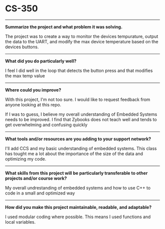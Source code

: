 # CS-350



---

**Summarize the project and what problem it was solving.**



The project was to create a way to monitor the devices tempurature, output the data to the UART, and modify the max device temperature based on the devices buttons.

---  

**What did you do particularly well?**

I feel I did well in the loop that detects the button press and that modifies the max temp value

---

**Where could you improve?**

With this project, I'm not too sure. I would like to request feedback from anyone looking at this repo. 

If I was to guess, I believe my overall understanding of Embedded Systems needs to be improved. I find that Zybooks does not teach well and tends to get overwhelming and confusing quickly

---

**What tools and/or resources are you adding to your support network?**

I'll add CCS and my basic understanding of embedded systems. This class has tought me a lot about the importance of the size of the data and optimizing my code.

---

**What skills from this project will be particularly transferable to other projects and/or course work?**

My overall undrestanding of embedded systems and how to use C++ to code in a small and optimized way

---

**How did you make this project maintainable, readable, and adaptable?**

I used modular coding where possible. This means I used functions and local variables. 

